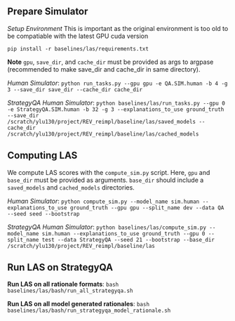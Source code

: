 ## Prepare Simulator

*Setup Environment* This is important as the original environment is too old to be compatiable with the latest GPU cuda version

`pip install -r baselines/las/requirements.txt`

**Note** `gpu`, `save_dir`, and `cache_dir` must be provided as args to argpase (recommended to make save_dir and cache_dir in same directory).

*Human Simulator*: `python run_tasks.py --gpu gpu -e QA.SIM.human -b 4 -g 3 --save_dir save_dir --cache_dir cache_dir`

*StrategyQA Human Simulator*: `python baselines/las/run_tasks.py --gpu 0 -e StrategyQA.SIM.human -b 32 -g 3 --explanations_to_use ground_truth --save_dir /scratch/ylu130/project/REV_reimpl/baseline/las/saved_models --cache_dir /scratch/ylu130/project/REV_reimpl/baseline/las/cached_models`

## Computing LAS

We compute LAS scores with the `compute_sim.py` script. Here, `gpu` and `base_dir` must be provided as arguments. `base_dir` should include a `saved_models` and `cached_models` directories. 

*Human Simulator*: `python compute_sim.py --model_name sim.human --explanations_to_use ground_truth --gpu gpu --split_name dev --data QA --seed seed --bootstrap`

*StrategyQA Human Simulator*: `python baselines/las/compute_sim.py --model_name sim.human --explanations_to_use ground_truth --gpu 0 --split_name test --data StrategyQA --seed 21 --bootstrap --base_dir /scratch/ylu130/project/REV_reimpl/baseline/las`

## Run LAS on StrategyQA
**Run LAS on all rationale formats**: `bash baselines/las/bash/run_all_strategyqa.sh`

**Run LAS on all model generated rationales**: `bash baselines/las/bash/run_strategyqa_model_rationale.sh`
